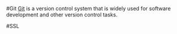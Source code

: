 #Git
[Git](https://git-scm.com/) is a version control system that is widely used for software development and other version control tasks.


#SSL
